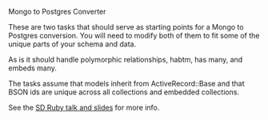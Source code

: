 Mongo to Postgres Converter

These are two tasks that should serve as starting points for a Mongo to Postgres conversion. You will need to modify both of them to fit some of the unique parts of your schema and data.

As is it should handle polymorphic relationships, habtm, has many, and embeds many.

The tasks assume that models inherit from ActiveRecord::Base and that BSON ids are unique across all collections and embedded collections.

See the [SD Ruby talk and slides](http://www.sdruby.org/podcast/127) for more info.

